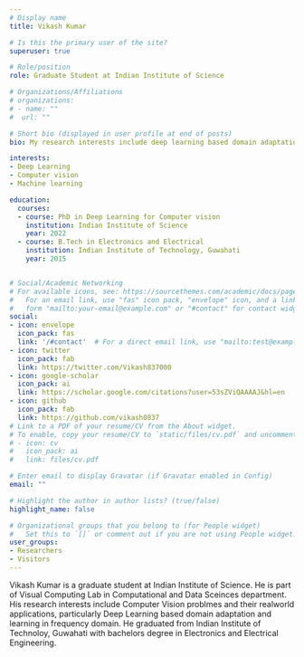 ```yaml
---
# Display name
title: Vikash Kumar

# Is this the primary user of the site?
superuser: true

# Role/position
role: Graduate Student at Indian Institute of Science

# Organizations/Affiliations
# organizations:
# - name: ""
#  url: ""

# Short bio (displayed in user profile at end of posts)
bio: My research interests include deep learning based domain adaptation for Computer Vision, learning in frequency domain.

interests:
- Deep Learning
- Computer vision
- Machine learning

education:
  courses:
  - course: PhD in Deep Learning for Computer vision
    institution: Indian Institute of Science
    year: 2022
  - course: B.Tech in Electronics and Electrical
    institution: Indian Institute of Technology, Guwahati
    year: 2015


# Social/Academic Networking
# For available icons, see: https://sourcethemes.com/academic/docs/page-builder/#icons
#   For an email link, use "fas" icon pack, "envelope" icon, and a link in the
#   form "mailto:your-email@example.com" or "#contact" for contact widget.
social:
- icon: envelope
  icon_pack: fas
  link: '/#contact'  # For a direct email link, use "mailto:test@example.org".
- icon: twitter
  icon_pack: fab
  link: https://twitter.com/Vikash837000
- icon: google-scholar
  icon_pack: ai
  link: https://scholar.google.com/citations?user=53sZViQAAAAJ&hl=en
- icon: github
  icon_pack: fab
  link: https://github.com/vikash0837
# Link to a PDF of your resume/CV from the About widget.
# To enable, copy your resume/CV to `static/files/cv.pdf` and uncomment the lines below.
# - icon: cv
#   icon_pack: ai
#   link: files/cv.pdf

# Enter email to display Gravatar (if Gravatar enabled in Config)
email: ""

# Highlight the author in author lists? (true/false)
highlight_name: false

# Organizational groups that you belong to (for People widget)
#   Set this to `[]` or comment out if you are not using People widget.
user_groups:
- Researchers
- Visitors
---
```


Vikash Kumar is a graduate student at Indian Institute of Science. He is part of Visual Computing Lab in Computational and Data Sceinces department. His research interests include Computer Vision problmes and their realworld applications, particularly Deep Learning based domain adaptation and learning in frequency domain.
He graduated from Indian Institute of Technoloy, Guwahati with bachelors degree in Electronics and Electrical Engineering.



